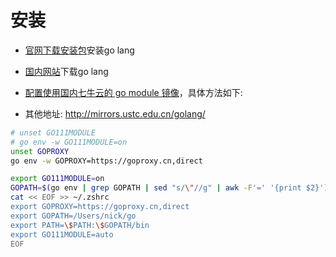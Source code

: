 # 安装

* [官网下载安装包](https://golang.google.cn/dl/)安装go lang

* [国内网站](https://studygolang.com/dl)下载go lang

* [配置使用国内七牛云的 go module 镜像](https://github.com/goproxy/goproxy.cn)，具体方法如下:

* 其他地址: http://mirrors.ustc.edu.cn/golang/


```bash 
# unset GO111MODULE
# go env -w GO111MODULE=on
unset GOPROXY
go env -w GOPROXY=https://goproxy.cn,direct

export GO111MODULE=on
GOPATH=$(go env | grep GOPATH | sed "s/\"//g" | awk -F'=' '{print $2}')
cat << EOF >> ~/.zshrc
export GOPROXY=https://goproxy.cn,direct
export GOPATH=/Users/nick/go
export PATH=\$PATH:\$GOPATH/bin
export GO111MODULE=auto
EOF

```

